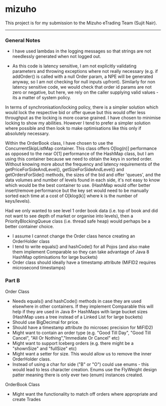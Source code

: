 # mizuho
This project is for my submission to the Mizuho eTrading Team (Sujit Nair).

---
### General Notes

- I have used lambdas in the logging messages so that strings are not needlessly generated when not logged out.

- As this code is latency sensitive, I am not explicitly validating parameters and throwing exceptions where not really necessary 
(e.g. if addOrder() is called with a null Order param, a NPE will be generated anyway, so I am not checking for null inputs upfront).
Similarly for non latency sensitive code, we would check that order id params are not zero or negative, but here, we rely on the caller
supplying valid values - its a matter of system policy.

In terms of synchronisation/locking policy, there is a simpler solution which would lock the respective bid or offer queue
but this would offer less throughput as the locking is more coarse grained. I have chosen to minimise locking to show my abilities.
However I tend to prefer a simpler solution where possible and then look to make optimisations like this only if absolutely necessary.

Within the OrderBook class, I have chosen to use the ConcurrentSkipListMap container. This class offers O[log(n)] performance as opposed to 
the near O[1] performance of the HashMap class, but I am using this container because we need to obtain the keys in sorted order.
Without knowing more about the frequency and latency requirements of the getPriceForSideAndLevel(), getSizeForSideAndLevel() and
getOrdersForSide() methods, the sizes of the bid and offer 'queues', and the data volumes and number of levels found in each side,
it's not easy to know which would be the best container to use. (HashMap would offer better insert/remove performance but the key set would
need to be manually sorted each time at a cost of O[klog(k)] where k is the number of keys/levels).

Had we only wanted to see level 1 order book data (i.e. top of book and did not want to see depth of market or organise into levels), 
then a PriorityBlockingQueue class (i.e. thread safe heap) would perhaps be a better container choice.

- I assume I cannot change the Order class hence creating an OrderHolder class
- I tend to write equals() and hashCode() for all Pojos (and also make them 
implement Comparable so they can take advantage of Java 8 HashMap optimisations for large buckets)
- Order class should ideally have a timestamp attribute (MiFID2 requires microsecond timestamps)

### Part B

Order Class
- Needs equals() and hashCode() methods in case they are used elsewhere in other containers. 
If they implement Comparable<Order> this will help if they are used in Java 8+ HashMaps with large
bucket sizes (HashMap uses a tree instead of a Linked List for large buckets)
- Should use BigDecimal for price.
- Should have a timestamp attribute (to microsec precision for MiFID2)
- Might want to contain an order type (e.g. "Good Till Day", "Good Till Cancel", "All Or Nothing","Immediate Or Cancel" etc)
- Might want to support Iceberg orders (e.g. there might be a "shownSize" and "fullSize" etc)
- Might want a setter for size. This would allow us to remove the inner OrderHolder class.
- Instead of using a char for side ("B" or "O") could use enums - this would lead to less character creation. Enums use the FlyWeight
design patter meaning there is only ever two (enum) instances created.

OrderBook Class
- Might want the functionality to match off orders where appropriate and create Trades

